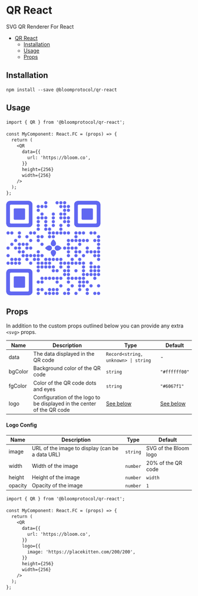 # QR React

SVG QR Renderer For React

- [QR React](#qr-react)
  - [Installation](#installation)
  - [Usage](#usage)
  - [Props](#props)

## Installation

```
npm install --save @bloomprotocol/qr-react
```

## Usage

```tsx
import { QR } from '@bloomprotocol/qr-react';

const MyComponent: React.FC = (props) => {
  return (
    <QR
      data={{
        url: 'https://bloom.co',
      }}
      height={256}
      width={256}
    />
  );
};
```

![QR Example](https://github.com/hellobloom/qr-react/raw/master/assets/qr.png)

## Props

In addition to the custom props outlined below you can provide any extra `<svg>` props.

| Name    | Description                                                            | Type                                | Default                   |
| ------- | ---------------------------------------------------------------------- | ----------------------------------- | ------------------------- |
| data    | The data displayed in the QR code                                      | `Record<string, unknown> \| string` | -                         |
| bgColor | Background color of the QR code                                        | `string`                            | `"#ffffff00"`             |
| fgColor | Color of the QR code dots and eyes                                     | `string`                            | `"#6067f1"`               |
| logo    | Configuration of the logo to be displayed in the center of the QR code | [See below](#logo-config)           | [See below](#logo-config) |

#### Logo Config

| Name    | Description                                     | Type     | Default               |
| ------- | ----------------------------------------------- | -------- | --------------------- |
| image   | URL of the image to display (can be a data URL) | `string` | SVG of the Bloom logo |
| width   | Width of the image                              | `number` | 20% of the QR code    |
| height  | Height of the image                             | `number` | `width`               |
| opacity | Opacity of the image                            | `number` | `1`                   |

```tsx
import { QR } from '@bloomprotocol/qr-react';

const MyComponent: React.FC = (props) => {
  return (
    <QR
      data={{
        url: 'https://bloom.co',
      }}
      logo={{
        image: 'https://placekitten.com/200/200',
      }}
      height={256}
      width={256}
    />
  );
};
```
